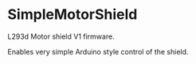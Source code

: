 # SimpleMotorShield

L293d Motor shield V1 firmware. 

Enables very simple Arduino style control of the shield.

